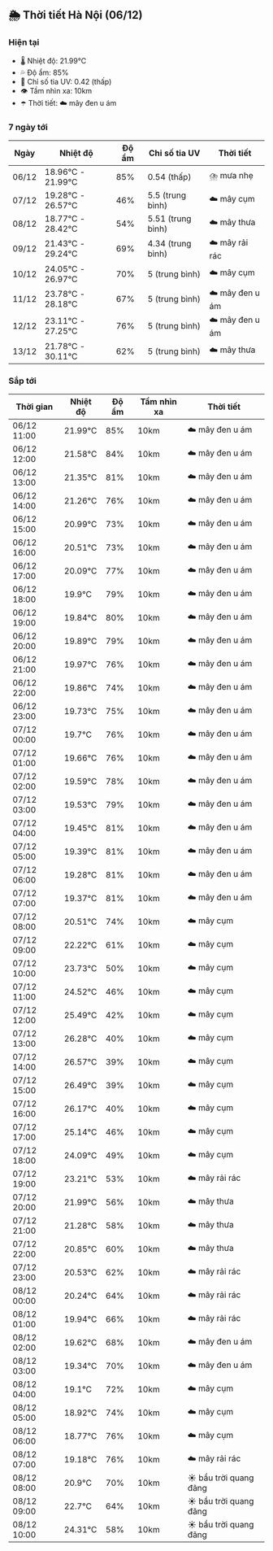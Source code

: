 ## 🌦️ Thời tiết Hà Nội (06/12)

### Hiện tại

- 🌡️ Nhiệt độ: 21.99℃
- 💦 Độ ẩm: 85%
- 🌟 Chỉ số tia UV: 0.42 (thấp)
- 👁️ Tầm nhìn xa: 10km
- ☂️ Thời tiết: ☁️ mây đen u ám

### 7 ngày tới

| Ngày | Nhiệt độ | Độ ẩm | Chỉ số tia UV | Thời tiết |
| --- | --- | --- | --- | --- |
| 06/12 | 18.96℃ - 21.99℃ | 85% | 0.54 (thấp) | ⛈️ mưa nhẹ |
| 07/12 | 19.28℃ - 26.57℃ | 46% | 5.5 (trung bình) | ☁️ mây cụm |
| 08/12 | 18.77℃ - 28.42℃ | 54% | 5.51 (trung bình) | ☁️ mây thưa |
| 09/12 | 21.43℃ - 29.24℃ | 69% | 4.34 (trung bình) | ☁️ mây rải rác |
| 10/12 | 24.05℃ - 26.97℃ | 70% | 5 (trung bình) | ☁️ mây cụm |
| 11/12 | 23.78℃ - 28.18℃ | 67% | 5 (trung bình) | ☁️ mây đen u ám |
| 12/12 | 23.11℃ - 27.25℃ | 76% | 5 (trung bình) | ☁️ mây đen u ám |
| 13/12 | 21.78℃ - 30.11℃ | 62% | 5 (trung bình) | ☁️ mây thưa |

### Sắp tới

| Thời gian | Nhiệt độ | Độ ẩm | Tầm nhìn xa | Thời tiết |
| --- | --- | --- | --- | --- |
| 06/12 11:00 | 21.99℃ | 85% | 10km | ☁️ mây đen u ám |
| 06/12 12:00 | 21.58℃ | 84% | 10km | ☁️ mây đen u ám |
| 06/12 13:00 | 21.35℃ | 81% | 10km | ☁️ mây đen u ám |
| 06/12 14:00 | 21.26℃ | 76% | 10km | ☁️ mây đen u ám |
| 06/12 15:00 | 20.99℃ | 73% | 10km | ☁️ mây đen u ám |
| 06/12 16:00 | 20.51℃ | 73% | 10km | ☁️ mây đen u ám |
| 06/12 17:00 | 20.09℃ | 77% | 10km | ☁️ mây đen u ám |
| 06/12 18:00 | 19.9℃ | 79% | 10km | ☁️ mây đen u ám |
| 06/12 19:00 | 19.84℃ | 80% | 10km | ☁️ mây đen u ám |
| 06/12 20:00 | 19.89℃ | 79% | 10km | ☁️ mây đen u ám |
| 06/12 21:00 | 19.97℃ | 76% | 10km | ☁️ mây đen u ám |
| 06/12 22:00 | 19.86℃ | 74% | 10km | ☁️ mây đen u ám |
| 06/12 23:00 | 19.73℃ | 75% | 10km | ☁️ mây đen u ám |
| 07/12 00:00 | 19.7℃ | 76% | 10km | ☁️ mây đen u ám |
| 07/12 01:00 | 19.66℃ | 76% | 10km | ☁️ mây đen u ám |
| 07/12 02:00 | 19.59℃ | 78% | 10km | ☁️ mây đen u ám |
| 07/12 03:00 | 19.53℃ | 79% | 10km | ☁️ mây đen u ám |
| 07/12 04:00 | 19.45℃ | 81% | 10km | ☁️ mây đen u ám |
| 07/12 05:00 | 19.39℃ | 81% | 10km | ☁️ mây đen u ám |
| 07/12 06:00 | 19.28℃ | 81% | 10km | ☁️ mây đen u ám |
| 07/12 07:00 | 19.37℃ | 81% | 10km | ☁️ mây đen u ám |
| 07/12 08:00 | 20.51℃ | 74% | 10km | ☁️ mây cụm |
| 07/12 09:00 | 22.22℃ | 61% | 10km | ☁️ mây cụm |
| 07/12 10:00 | 23.73℃ | 50% | 10km | ☁️ mây cụm |
| 07/12 11:00 | 24.52℃ | 46% | 10km | ☁️ mây cụm |
| 07/12 12:00 | 25.49℃ | 42% | 10km | ☁️ mây cụm |
| 07/12 13:00 | 26.28℃ | 40% | 10km | ☁️ mây cụm |
| 07/12 14:00 | 26.57℃ | 39% | 10km | ☁️ mây cụm |
| 07/12 15:00 | 26.49℃ | 39% | 10km | ☁️ mây cụm |
| 07/12 16:00 | 26.17℃ | 40% | 10km | ☁️ mây cụm |
| 07/12 17:00 | 25.14℃ | 46% | 10km | ☁️ mây cụm |
| 07/12 18:00 | 24.09℃ | 49% | 10km | ☁️ mây cụm |
| 07/12 19:00 | 23.21℃ | 53% | 10km | ☁️ mây rải rác |
| 07/12 20:00 | 21.99℃ | 56% | 10km | ☁️ mây thưa |
| 07/12 21:00 | 21.28℃ | 58% | 10km | ☁️ mây thưa |
| 07/12 22:00 | 20.85℃ | 60% | 10km | ☁️ mây thưa |
| 07/12 23:00 | 20.53℃ | 62% | 10km | ☁️ mây rải rác |
| 08/12 00:00 | 20.24℃ | 64% | 10km | ☁️ mây rải rác |
| 08/12 01:00 | 19.94℃ | 66% | 10km | ☁️ mây rải rác |
| 08/12 02:00 | 19.62℃ | 68% | 10km | ☁️ mây đen u ám |
| 08/12 03:00 | 19.34℃ | 70% | 10km | ☁️ mây đen u ám |
| 08/12 04:00 | 19.1℃ | 72% | 10km | ☁️ mây cụm |
| 08/12 05:00 | 18.92℃ | 74% | 10km | ☁️ mây cụm |
| 08/12 06:00 | 18.77℃ | 76% | 10km | ☁️ mây cụm |
| 08/12 07:00 | 19.18℃ | 76% | 10km | ☁️ mây rải rác |
| 08/12 08:00 | 20.9℃ | 70% | 10km | ☀️ bầu trời quang đãng |
| 08/12 09:00 | 22.7℃ | 64% | 10km | ☀️ bầu trời quang đãng |
| 08/12 10:00 | 24.31℃ | 58% | 10km | ☀️ bầu trời quang đãng |
